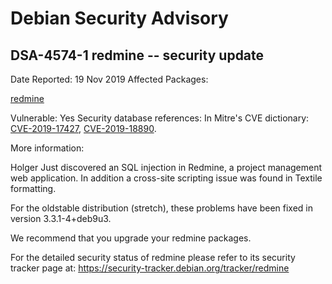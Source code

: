 
Debian Security Advisory
========================


DSA-4574-1 redmine -- security update
-------------------------------------



Date Reported:
19 Nov 2019
Affected Packages:

[redmine](https://packages.debian.org/src:redmine)

Vulnerable:
Yes
Security database references:
In Mitre's CVE dictionary: [CVE-2019-17427](https://security-tracker.debian.org/tracker/CVE-2019-17427), [CVE-2019-18890](https://security-tracker.debian.org/tracker/CVE-2019-18890).  

More information:

Holger Just discovered an SQL injection in Redmine, a project management
web application. In addition a cross-site scripting issue was found in
Textile formatting.


For the oldstable distribution (stretch), these problems have been fixed
in version 3.3.1-4+deb9u3.


We recommend that you upgrade your redmine packages.


For the detailed security status of redmine please refer to
its security tracker page at:
<https://security-tracker.debian.org/tracker/redmine>





